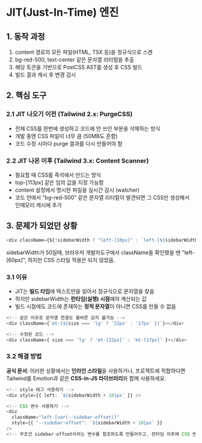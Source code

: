 # JIT(Just-In-Time) 엔진

## 1. 동작 과정
1. content 경로의 모든 파일(HTML, TSX 등)을 정규식으로 스캔
2. bg-red-500, text-center 같은 문자열 리터럴을 추출
3. 해당 토큰을 기반으로 PostCSS AST를 생성 후 CSS 빌드
4. 빌드 결과 캐시 후 변경 감시

## 2. 핵심 도구
### 2.1 JIT 나오기 이전 (Tailwind 2.x: PurgeCSS)
- 전체 CSS를 한번에 생성하고 코드에 안 쓰인 부분을 삭제하는 방식
- 개발 중엔 CSS 파일이 너무 큼 (50MB도 흔함)
- 코드 수정 시마다 purge 결과를 다시 만들어야 함

### 2.2 JIT 나온 이후 (Tailwind 3.x: Content Scanner)
- 필요할 때 CSS를 즉석에서 만드는 방식
- top-[113px] 같은 임의 값을 지정 가능함
- content 설정에서 명시한 파일을 실시간 감시 (watcher)
- 코드 안에서 "bg-red-500" 같은 문자열 리터럴이 발견되면 그 CSS만 생성해서 인메모리 캐시에 추가

## 3. 문제가 되었던 상황
```ts
<div className={${!sidebarWidth ? "left-[10px]" : `left-[${sidebarWidth + 10}px]`} />
```
sidebarWidth가 50일때, 브라우저 개발자도구에서 className을 확인했을 땐 "left-[60px]",
하지만 CSS 스타일 적용은 되지 않았음.

### 3.1 이유
- JIT는 **빌드 타임**에 텍스트만을 읽어서 정규식으로 문자열을 찾음
- 하지만 sidebarWidth는 **런타임(실행) 시점**에야 계산되는 값
- 빌드 시점에도 코드에 존재하는 **정적 문자열**이 아니면 CSS를 만들 수 없음
```ts
<!-- 같은 이유로 문자열 연결도 올바른 감지 불가능 -->
<div className={`mt-[${size === 'lg' ? '22px' : '17px' }]`}></div>
```
```ts
<!-- 수정된 코드 -->
<div className={ size === 'lg' ? 'mt-[22px]' : 'mt-[17px]' }></div>
```

### 3.2 해결 방법
**공식 문서**: 이러한 상황에서는 **인라인 스타일**을 사용하거나, 프로젝트에 적합하다면 Tailwind를 Emotion과 같은 **CSS-in-JS 라이브러리**와 함께 사용하세요.
```ts
<!-- style 태그 사용하기 -->
<div style={{ left: `${sidebarWidth + 10}px` }} />
```
```ts
<!-- CSS 변수 사용하기 -->
<div
  className="left-[var(--sidebar-offset)]"
  style={{ "--sidebar-offset": `${sidebarWidth + 10}px` }}
/>
<!-- 무조건 sidebar-offset이라는 변수를 참조하도록 만들어두고, 런타임 이후에 CSS 변수의 값을 바꾸는 방법. -->
```
